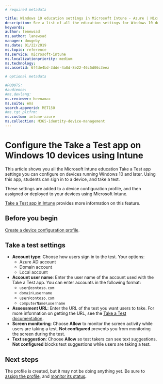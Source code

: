 ```yaml
---
# required metadata

title: Windows 10 education settings in Microsoft Intune - Azure | Microsoft Docs
description: See a list of all the education settings for Windows 10 devices. Use these settings in a device configuration profile with the Take a Test app, choose how users or students sign in, monitor the screen during the test, and more in Intune.
keywords:
author: lenewsad
ms.author: lanewsad
manager: dougeby
ms.date: 01/22/2019
ms.topic: reference
ms.service: microsoft-intune
ms.localizationpriority: medium
ms.technology:
ms.assetid: 6f4de4bd-3dde-4a8d-8e22-46c5d06c3eea

# optional metadata

#ROBOTS:
#audience:
#ms.devlang:
ms.reviewer: heenamac
ms.suite: ems
search.appverid: MET150
#ms.tgt_pltfrm:
ms.custom: intune-azure
ms.collection: M365-identity-device-management
---
```


# Configure the Take a Test app on Windows 10 devices using Intune

This article shows you all the Microsoft Intune education Take a Test app settings you can configure on devices running Windows 10 and later. Using this app, students can sign in to a device, and take a test.

These settings are added to a device configuration profile, and then assigned or deployed to your devices using Microsoft Intune.

[Take a Test app in Intune](education-settings-configure.md) provides more information on this feature.

## Before you begin

[Create a device configuration profile](education-settings-configure.md#create-a-device-profile).

## Take a test settings

- **Account type**: Choose how users sign in to the test. Your options:
  - Azure AD account
  - Domain account
  - Local account
- **Account user name**: Enter the user name of the account used with the Take a Test app. You can enter accounts in the following format:
  - `user@contoso.com`
  - `domain\username`
  - `user@contoso.com`
  - `computerName\username`
- **Assessment URL**: Enter the URL of the test you want users to take. For more information on getting the URL, see the [Take a Test documentation](https://docs.microsoft.com/education/windows/take-tests-in-windows-10).
- **Screen monitoring**: Choose **Allow** to monitor the screen activity while users are taking a test. **Not configured** prevents you from monitoring the screen during the test.
- **Text suggestion**: Choose **Allow** so test takers can see text suggestions. **Not configured** blocks text suggestions while users are taking a test.

## Next steps

The profile is created, but it may not be doing anything yet. Be sure to [assign the profile](device-profile-assign.md), and [monitor its status](device-profile-monitor.md).
